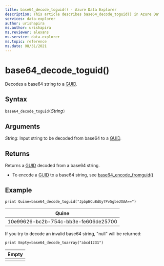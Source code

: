 ```yaml
---
title: base64_decode_toguid() - Azure Data Explorer
description: This article describes base64_decode_toguid() in Azure Data Explorer.
services: data-explorer
author: urishapira
ms.author: urishapira
ms.reviewer: alexans
ms.service: data-explorer
ms.topic: reference 
ms.date: 08/31/2021
---
```

# base64_decode_toguid()

Decodes a base64 string to a [GUID](./scalar-data-types/guid.md).

## Syntax

`base64_decode_toguid(`*String*`)`

## Arguments

*String*: Input string to be decoded from base64 to a [GUID](./scalar-data-types/guid.md). 

## Returns

Returns a [GUID](./scalar-data-types/guid.md) decoded from a base64 string.

* To encode a [GUID](./scalar-data-types/guid.md) to a base64 string, see [base64_encode_fromguid()](base64_encode_fromguidfunction.md)

## Example

<!-- csl: https://help.kusto.windows.net/Samples -->
```kusto
print Quine=base64_decode_toguid("JpbpECu8dUy7Pv5gbeJXAA==")  
```

|Quine|
|-----|
|10e99626-bc2b-754c-bb3e-fe606de25700|

If you try to decode an invalid base64 string, "null" will be returned:

<!-- csl: https://help.kusto.windows.net/Samples -->
```kusto
print Empty=base64_decode_toarray("abcd1231")
```

|Empty|
|-----|
||
